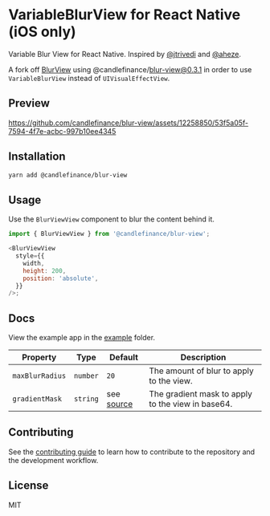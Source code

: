 # VariableBlurView for React Native (iOS only)

Variable Blur View for React Native. Inspired by [@jtrivedi](https://github.com/jtrivedi) and [@aheze](https://github.com/aheze/VariableBlurView).

A fork off [BlurView](https://github.com/candlefinance/blur-view) using @candlefinance/blur-view@0.3.1 in order to use `VariableBlurView` instead of `UIVisualEffectView`.

## Preview

https://github.com/candlefinance/blur-view/assets/12258850/53f5a05f-7594-4f7e-acbc-997b10ee4345

## Installation

```sh
yarn add @candlefinance/blur-view
```

## Usage

Use the `BlurViewView` component to blur the content behind it.

```js
import { BlurViewView } from '@candlefinance/blur-view';

<BlurViewView
  style={{
    width,
    height: 200,
    position: 'absolute',
  }}
/>;
```

## Docs

View the example app in the [example](./example/src/App.tsx) folder.

| Property        | Type     | Default                                 | Description                                       |
| --------------- | -------- | --------------------------------------- | ------------------------------------------------- |
| `maxBlurRadius` | `number` | `20`                                    | The amount of blur to apply to the view.          |
| `gradientMask`  | `string` | see [source](./ios/images/Gradient.png) | The gradient mask to apply to the view in base64. |

## Contributing

See the [contributing guide](CONTRIBUTING.md) to learn how to contribute to the repository and the development workflow.

## License

MIT
